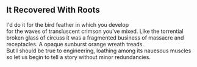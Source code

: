 It Recovered With Roots
-----------------------
I'd do it for the bird feather in which you develop  
for the waves of transluscent crimson you've mixed. Like the torrential broken glass of circuss it was a fragmented business of massacre and receptacles. A opaque sunburst orange wreath treads.  
But I should be true to engineering, loathing among its nauesous muscles  
so let us begin to tell a story without minor redundancies.  
